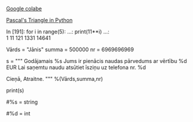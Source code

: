 [Google colabe](https://colab.research.google.com/notebooks/intro.ipynb)

[Pascal's Triangle in Python](https://www.faceprep.in/python/pascal-triangle-in-python/)

In [191]: for i in range(5):
     ...:     print(11**i)
     ...:     
1
11
121
1331
14641


Vārds = "Jānis"
summa = 500000
nr = 6969696969




s = """
Godājamais %s
Jums ir pienācis naudas pārvedums
ar vērtību %d EUR
Lai saņemtu naudu atsūtiet
īsziņu uz telefona nr. %d

Cieņā,
         Atraitne.
"""  %(Vārds,summa,nr)

print(s)


#%s = string

#%d = int
